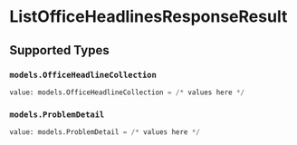 # ListOfficeHeadlinesResponseResult


## Supported Types

### `models.OfficeHeadlineCollection`

```python
value: models.OfficeHeadlineCollection = /* values here */
```

### `models.ProblemDetail`

```python
value: models.ProblemDetail = /* values here */
```

